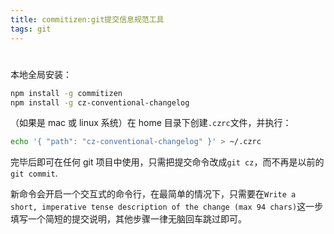 ```yaml
---
title: commitizen:git提交信息规范工具
tags: git
---
```


#

<!-- more -->

本地全局安装：

```sh
npm install -g commitizen
npm install -g cz-conventional-changelog
```

（如果是 mac 或 linux 系统）在 home 目录下创建`.czrc`文件，并执行：

```sh
echo '{ "path": "cz-conventional-changelog" }' > ~/.czrc
```

完毕后即可在任何 git 项目中使用，只需把提交命令改成`git cz`，而不再是以前的`git commit`.

新命令会开启一个交互式的命令行，在最简单的情况下，只需要在`Write a short, imperative tense description of the change (max 94 chars)`这一步填写一个简短的提交说明，其他步骤一律无脑回车跳过即可。
